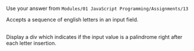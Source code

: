 <p>Use your answer from <code>Modules/01 JavaScript Programming/Assignments/13</code></p>
<p>Accepts a sequence of english letters in an input field.<br /><br />
<p>Display a div which indicates if the input value is a palindrome right after each letter insertion.</p>